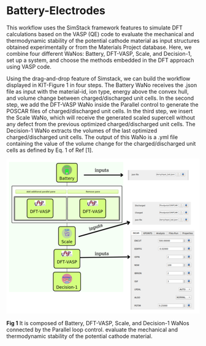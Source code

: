 # Battery-Electrodes
This workflow uses the SimStack framework features to simulate DFT calculations based on the VASP (QE) code to evaluate the mechanical and  thermodynamic stability of the potential cathode material as input structures obtained experimentally or from the Materials Project database. Here, we combine four different WaNos: Battery, DFT-VASP, Scale, and Decision-1, set up a system, and choose the methods embedded in the DFT approach using VASP code. 

Using the drag-and-drop feature of Simstack, we can build the workflow displayed in KIT-Figure 1 in four steps. The Battery WaNo receives the .json file as input with the material-id, ion type, energy above the convex hull, and volume change between charged/discharged unit cells. In the second step, we add the DFT-VASP WaNo inside the Parallel control to generate the POSCAR files of charged/discharged unit cells. In the third step, we insert the Scale WaNo, which will receive the generated scaled supercell without any defect from the previous optimized charged/discharged unit cells. The Decision-1 WaNo extracts the volumes of the last optimized charged/discharged unit cells. The output of this WaNo is a .yml file containing the value of the volume change for the charged/discharged unit cells as defined by Eq. 1 of Ref [1].

<img src="Bat-workflow.png" alt="drawing" width="800"/>

**Fig 1**  It is composed of Battery, DFT-VASP, Scale, and Decision-1 WaNos connected by the Parallel loop control. evaluate the mechanical and  thermodynamic stability of the potential cathode material.
